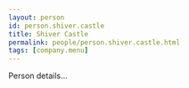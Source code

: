 ```yaml
---
layout: person
id: person.shiver.castle
title: Shiver Castle
permalink: people/person.shiver.castle.html
tags: [company.menu]
---
```


Person details...